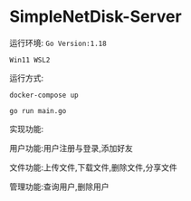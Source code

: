 # SimpleNetDisk-Server

运行环境:
`Go Version:1.18`

`Win11 WSL2`

运行方式:

`docker-compose up`

`go run main.go`

实现功能:

用户功能:用户注册与登录,添加好友

文件功能:上传文件,下载文件,删除文件,分享文件

管理功能:查询用户,删除用户